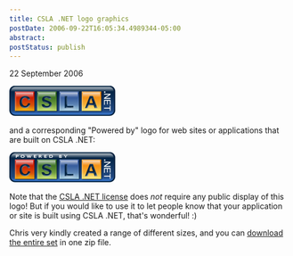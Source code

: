 ```yaml
---
title: CSLA .NET logo graphics
postDate: 2006-09-22T16:05:34.4989344-05:00
abstract: 
postStatus: publish
---
```

22 September 2006




![](binary/csla_logo1_54.png)

and a corresponding "Powered by" logo for web sites or applications that are built on CSLA .NET:


![](binary/csla_logo2_54.png)

Note that the [CSLA .NET license](http://www.lhotka.net/cslanet/license.aspx) does *not* require any public display of this logo! But if you would like to use it to let people know that your application or site is built using CSLA .NET, that's wonderful! :)

Chris very kindly created a range of different sizes, and you can [download the entire set](http://www.lhotka.net/files/csla20/csla_logos.zip) in one zip file.
